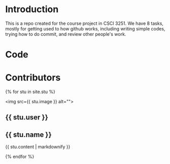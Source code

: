 # Introduction
This is a repo created for the course project in CSCI 3251. We have 8 tasks, mostly for getting used to how github works, including writing simple codes, trying how to do commit, and review other people's work.
# Code
# Contributors
{% for stu in site.stu %}

  <img src={{ stu.image }} alt="">
  <h2>{{ stu.user }}</h2>
  <h2>{{ stu.name }}</h2>
  <p>{{ stu.content | markdownify }}</p>
{% endfor %}
